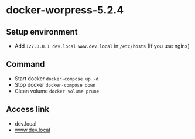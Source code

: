 # docker-worpress-5.2.4

## Setup environment

- Add `127.0.0.1 dev.local www.dev.local` in `/etc/hosts` (If you use nginx)

## Command

- Start docker `docker-compose up -d`
- Stop docker `docker-compose down`
- Clean volume `docker volume prune`

## Access link
- dev.local
- www.dev.local